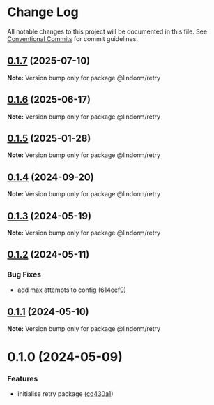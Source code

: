 # Change Log

All notable changes to this project will be documented in this file.
See [Conventional Commits](https://conventionalcommits.org) for commit guidelines.

## [0.1.7](https://github.com/lindorm-io/monorepo/compare/@lindorm/retry@0.1.6...@lindorm/retry@0.1.7) (2025-07-10)

**Note:** Version bump only for package @lindorm/retry

## [0.1.6](https://github.com/lindorm-io/monorepo/compare/@lindorm/retry@0.1.5...@lindorm/retry@0.1.6) (2025-06-17)

**Note:** Version bump only for package @lindorm/retry

## [0.1.5](https://github.com/lindorm-io/monorepo/compare/@lindorm/retry@0.1.4...@lindorm/retry@0.1.5) (2025-01-28)

**Note:** Version bump only for package @lindorm/retry

## [0.1.4](https://github.com/lindorm-io/monorepo/compare/@lindorm/retry@0.1.3...@lindorm/retry@0.1.4) (2024-09-20)

**Note:** Version bump only for package @lindorm/retry

## [0.1.3](https://github.com/lindorm-io/monorepo/compare/@lindorm/retry@0.1.2...@lindorm/retry@0.1.3) (2024-05-19)

**Note:** Version bump only for package @lindorm/retry

## [0.1.2](https://github.com/lindorm-io/monorepo/compare/@lindorm/retry@0.1.1...@lindorm/retry@0.1.2) (2024-05-11)

### Bug Fixes

- add max attempts to config ([614eef9](https://github.com/lindorm-io/monorepo/commit/614eef99ded60850e546fd1672ac55616821632b))

## [0.1.1](https://github.com/lindorm-io/monorepo/compare/@lindorm/retry@0.1.0...@lindorm/retry@0.1.1) (2024-05-10)

**Note:** Version bump only for package @lindorm/retry

# 0.1.0 (2024-05-09)

### Features

- initialise retry package ([cd430a1](https://github.com/lindorm-io/monorepo/commit/cd430a1270f637ce32338956dd0028b4a42d2f24))
